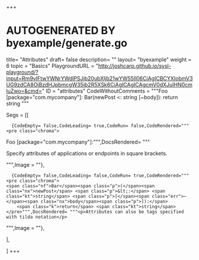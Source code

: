 +++
# AUTOGENERATED BY byexample/generate.go
title= "Attributes"
draft= false
description= ""
layout= "byexample"
weight = 6
topic = "Basics"
PlaygroundURL = "http://joshcarp.github.io/sysl-playground/?input=Rm9vIFtwYWNrYWdlPSJjb20ubXljb21wYW55Il06CiAgICBCYXIobmV3UG9zdCA8OiBzdHJpbmcgW35ib2R5XSk6CiAgICAgICAgcmV0dXJuIHN0cmluZwo=&cmd="
ID = "attributes"
CodeWithoutComments = """Foo [package="com.mycompany"]:
    Bar(newPost <: string [~body]):
        return string
"""

Segs = [[
  
      {CodeEmpty= false,CodeLeading= true,CodeRun= false,CodeRendered="""<pre class="chroma">
<span class="nx">Foo</span> <span class="p">[</span><span class="kn">package</span><span class="p">=</span><span class="s">&#34;com.mycompany&#34;</span><span class="p">]:</span></pre>""",DocsRendered= """<p>Specify attributes of applications or endpoints in square brackets.</p>
""",Image = ""},

      {CodeEmpty= false,CodeLeading= false,CodeRun= true,CodeRendered="""<pre class="chroma">
    <span class="nf">Bar</span><span class="p">(</span><span class="nx">newPost</span> <span class="p">&lt;:</span> <span class="kt">string</span> <span class="p">[</span><span class="err">~</span><span class="nx">body</span><span class="p">]):</span>
        <span class="k">return</span> <span class="kt">string</span></pre>""",DocsRendered= """<p>Attributes can also be tags specified with tilda notation</p>
""",Image = ""},


],

]
+++


